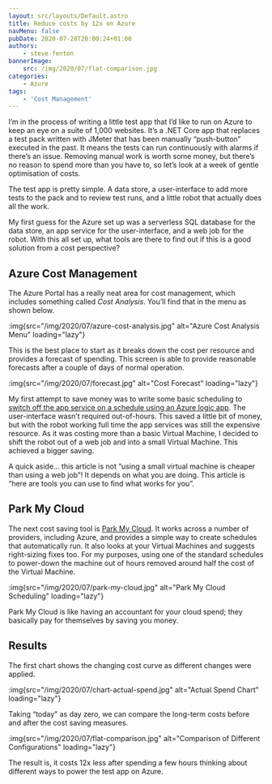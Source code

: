 ```yaml
---
layout: src/layouts/Default.astro
title: Reduce costs by 12x on Azure
navMenu: false
pubDate: 2020-07-28T20:00:24+01:00
authors:
    - steve-fenton
bannerImage:
    src: /img/2020/07/flat-comparison.jpg
categories:
    - Azure
tags:
    - 'Cost Management'
---
```


I’m in the process of writing a little test app that I’d like to run on Azure to keep an eye on a suite of 1,000 websites. It’s a .NET Core app that replaces a test pack written with JMeter that has been manually “push-button” executed in the past. It means the tests can run continuously with alarms if there’s an issue. Removing manual work is worth some money, but there’s no reason to spend more than you have to, so let’s look at a week of gentle optimisation of costs.

The test app is pretty simple. A data store, a user-interface to add more tests to the pack and to review test runs, and a little robot that actually does all the work.

My first guess for the Azure set up was a serverless SQL database for the data store, an app service for the user-interface, and a web job for the robot. With this all set up, what tools are there to find out if this is a good solution from a cost perspective?

## Azure Cost Management

The Azure Portal has a really neat area for cost management, which includes something called *Cost Analysis*. You’ll find that in the menu as shown below.

:img{src="/img/2020/07/azure-cost-analysis.jpg" alt="Azure Cost Analysis Menu" loading="lazy"}

This is the best place to start as it breaks down the cost per resource and provides a forecast of spending. This screen is able to provide reasonable forecasts after a couple of days of normal operation.

:img{src="/img/2020/07/forecast.jpg" alt="Cost Forecast" loading="lazy"}

My first attempt to save money was to write some basic scheduling to [switch off the app service on a schedule using an Azure logic app](/2020/07/start-and-stop-an-azure-app-service-on-a-schedule-with-azure-logic-apps/). The user-interface wasn’t required out-of-hours. This saved a little bit of money, but with the robot working full time the app services was still the expensive resource. As it was costing more than a basic Virtual Machine, I decided to shift the robot out of a web job and into a small Virtual Machine. This achieved a bigger saving.

A quick aside… this article is not “using a small virtual machine is cheaper than using a web job”! It depends on what you are doing. This article is “here are tools you can use to find what works for you”.

## Park My Cloud

The next cost saving tool is [Park My Cloud](https://www.parkmycloud.com/). It works across a number of providers, including Azure, and provides a simple way to create schedules that automatically run. It also looks at your Virtual Machines and suggests right-sizing fixes too. For my purposes, using one of the standard schedules to power-down the machine out of hours removed around half the cost of the Virtual Machine.

:img{src="/img/2020/07/park-my-cloud.jpg" alt="Park My Cloud Scheduling" loading="lazy"}

Park My Cloud is like having an accountant for your cloud spend; they basically pay for themselves by saving you money.

## Results

The first chart shows the changing cost curve as different changes were applied.

:img{src="/img/2020/07/chart-actual-spend.jpg" alt="Actual Spend Chart" loading="lazy"}

Taking “today” as day zero, we can compare the long-term costs before and after the cost saving measures.

:img{src="/img/2020/07/flat-comparison.jpg" alt="Comparison of Different Configurations" loading="lazy"}

The result is, it costs 12x less after spending a few hours thinking about different ways to power the test app on Azure.